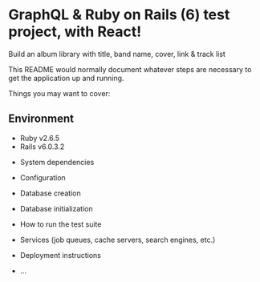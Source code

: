 # GraphQL & Ruby on Rails (6) test project, with React!

Build an album library with title, band name, cover, link & track list


This README would normally document whatever steps are necessary to get the
application up and running.

Things you may want to cover:

## Environment
  - Ruby v2.6.5
  - Rails v6.0.3.2


* System dependencies

* Configuration

* Database creation

* Database initialization

* How to run the test suite

* Services (job queues, cache servers, search engines, etc.)

* Deployment instructions

* ...
